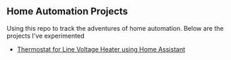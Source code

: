 ## Home Automation Projects
Using this repo to track the adventures of home automation. Below are the projects I've experimented

* [Thermostat for Line Voltage Heater using Home Assistant](https://github.com/damounh/homeautomation/blob/main/smartLineVoltageThermostat.md)

